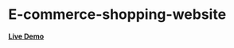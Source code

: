 # E-commerce-shopping-website

<a href="https://guptakajal24.github.io/E-commerce-shopping-website/"><strong>Live Demo</strong></a>
